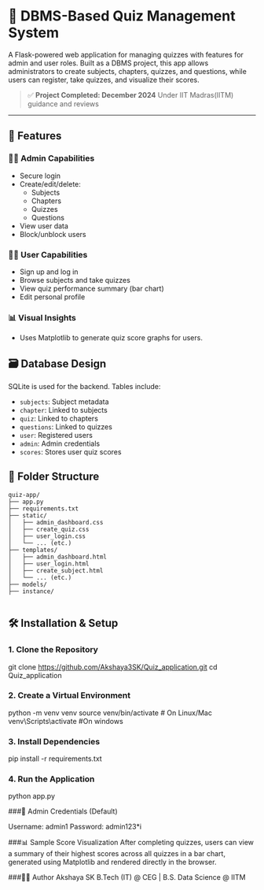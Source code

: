 # 🧠 DBMS-Based Quiz Management System

A Flask-powered web application for managing quizzes with features for admin and user roles. Built as a DBMS project, this app allows administrators to create subjects, chapters, quizzes, and questions, while users can register, take quizzes, and visualize their scores.

> ✅ **Project Completed: December 2024**  Under IIT Madras(IITM) guidance and reviews

---

## 🚀 Features

### 👩‍🏫 Admin Capabilities
- Secure login
- Create/edit/delete:
  - Subjects
  - Chapters
  - Quizzes
  - Questions
- View user data
- Block/unblock users

### 👩‍🎓 User Capabilities
- Sign up and log in
- Browse subjects and take quizzes
- View quiz performance summary (bar chart)
- Edit personal profile

### 📊 Visual Insights
- Uses Matplotlib to generate quiz score graphs for users.

## 🗃️ Database Design

SQLite is used for the backend. Tables include:

- `subjects`: Subject metadata
- `chapter`: Linked to subjects
- `quiz`: Linked to chapters
- `questions`: Linked to quizzes
- `user`: Registered users
- `admin`: Admin credentials
- `scores`: Stores user quiz scores

## 📁 Folder Structure

```
quiz-app/
├── app.py                      
├── requirements.txt          
├── static/                    
│   ├── admin_dashboard.css
│   ├── create_quiz.css
│   ├── user_login.css
│   └── ... (etc.)
├── templates/                 
│   ├── admin_dashboard.html
│   ├── user_login.html
│   ├── create_subject.html
│   └── ... (etc.)
├── models/                     
├── instance/                  


```
## 🛠️ Installation & Setup

### 1. Clone the Repository

git clone https://github.com/Akshaya3SK/Quiz_application.git
cd Quiz_application


### 2. Create a Virtual Environment

python -m venv venv
source venv/bin/activate     # On Linux/Mac
venv\Scripts\activate   #On windows


### 3. Install Dependencies
pip install -r requirements.txt


### 4. Run the Application
python app.py


###🔐 Admin Credentials (Default)

Username: admin1
Password: admin123*i


###📊 Sample Score Visualization
After completing quizzes, users can view a summary of their highest scores across all quizzes in a bar chart, generated using Matplotlib and rendered directly in the browser.

###🙋‍♀️ Author
Akshaya SK
B.Tech (IT) @ CEG | B.S. Data Science @ IITM

